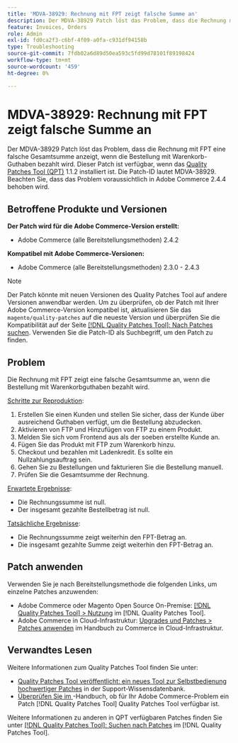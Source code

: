 ```yaml
---
title: 'MDVA-38929: Rechnung mit FPT zeigt falsche Summe an'
description: Der MDVA-38929 Patch löst das Problem, dass die Rechnung mit FPT eine falsche Gesamtsumme anzeigt, wenn die Bestellung mit Warenkorb-Guthaben bezahlt wird. Dieser Patch ist verfügbar, wenn das [Quality Patches Tool (QPT)](https://experienceleague.adobe.com/de/docs/commerce-operations/tools/quality-patches-tool/quality-patches-tool-to-self-serve-quality-patches) 1.1.2 installiert ist. Die Patch-ID lautet MDVA-38929. Beachten Sie, dass das Problem voraussichtlich in Adobe Commerce 2.4.4 behoben wird.
feature: Invoices, Orders
role: Admin
exl-id: fd0ca2f3-c6bf-4f09-a0fa-c931df94158b
type: Troubleshooting
source-git-commit: 7fdb02a6d89d50ea593c5fd99d78101f89198424
workflow-type: tm+mt
source-wordcount: '459'
ht-degree: 0%

---
```


# MDVA-38929: Rechnung mit FPT zeigt falsche Summe an

Der MDVA-38929 Patch löst das Problem, dass die Rechnung mit FPT eine falsche Gesamtsumme anzeigt, wenn die Bestellung mit Warenkorb-Guthaben bezahlt wird. Dieser Patch ist verfügbar, wenn das [Quality Patches Tool (QPT)](https://experienceleague.adobe.com/de/docs/commerce-operations/tools/quality-patches-tool/quality-patches-tool-to-self-serve-quality-patches) 1.1.2 installiert ist. Die Patch-ID lautet MDVA-38929. Beachten Sie, dass das Problem voraussichtlich in Adobe Commerce 2.4.4 behoben wird.

## Betroffene Produkte und Versionen

**Der Patch wird für die Adobe Commerce-Version erstellt:**

* Adobe Commerce (alle Bereitstellungsmethoden) 2.4.2

**Kompatibel mit Adobe Commerce-Versionen:**

* Adobe Commerce (alle Bereitstellungsmethoden) 2.3.0 - 2.4.3

>[!NOTE]
>
>Der Patch könnte mit neuen Versionen des Quality Patches Tool auf andere Versionen anwendbar werden. Um zu überprüfen, ob der Patch mit Ihrer Adobe Commerce-Version kompatibel ist, aktualisieren Sie das `magento/quality-patches` auf die neueste Version und überprüfen Sie die Kompatibilität auf der Seite [[!DNL Quality Patches Tool]: Nach Patches suchen](https://experienceleague.adobe.com/de/docs/commerce-operations/tools/quality-patches-tool/quality-patches-tool-to-self-serve-quality-patches). Verwenden Sie die Patch-ID als Suchbegriff, um den Patch zu finden.

## Problem

Die Rechnung mit FPT zeigt eine falsche Gesamtsumme an, wenn die Bestellung mit Warenkorbguthaben bezahlt wird.

<u>Schritte zur Reproduktion</u>:

1. Erstellen Sie einen Kunden und stellen Sie sicher, dass der Kunde über ausreichend Guthaben verfügt, um die Bestellung abzudecken.
1. Aktivieren von FTP und Hinzufügen von FTP zu einem Produkt.
1. Melden Sie sich vom Frontend aus als der soeben erstellte Kunde an.
1. Fügen Sie das Produkt mit FTP zum Warenkorb hinzu.
1. Checkout und bezahlen mit Ladenkredit. Es sollte ein Nullzahlungsauftrag sein.
1. Gehen Sie zu Bestellungen und fakturieren Sie die Bestellung manuell.
1. Prüfen Sie die Gesamtsumme der Rechnung.

<u>Erwartete Ergebnisse</u>:

* Die Rechnungssumme ist null.
* Der insgesamt gezahlte Bestellbetrag ist null.

<u>Tatsächliche Ergebnisse</u>:

* Die Rechnungssumme zeigt weiterhin den FPT-Betrag an.
* Die insgesamt gezahlte Summe zeigt weiterhin den FPT-Betrag an.

## Patch anwenden

Verwenden Sie je nach Bereitstellungsmethode die folgenden Links, um einzelne Patches anzuwenden:

* Adobe Commerce oder Magento Open Source On-Premise: [[!DNL Quality Patches Tool] > Nutzung](/help/tools/quality-patches-tool/usage.md) im [!DNL Quality Patches Tool].
* Adobe Commerce in Cloud-Infrastruktur: [Upgrades und Patches > Patches anwenden](https://experienceleague.adobe.com/docs/commerce-cloud-service/user-guide/develop/upgrade/apply-patches.html?lang=de) im Handbuch zu Commerce in Cloud-Infrastruktur.

## Verwandtes Lesen

Weitere Informationen zum Quality Patches Tool finden Sie unter:

* [Quality Patches Tool veröffentlicht: ein neues Tool zur Selbstbedienung hochwertiger Patches](https://experienceleague.adobe.com/de/docs/commerce-operations/tools/quality-patches-tool/quality-patches-tool-to-self-serve-quality-patches) in der Support-Wissensdatenbank.
* [Überprüfen Sie im ](/help/tools/quality-patches-tool/patches-available-in-qpt/check-patch-for-magento-issue-with-magento-quality-patches.md)-Handbuch, ob für Ihr Adobe Commerce-Problem ein Patch [!DNL Quality Patches Tool] Quality Patches Tool verfügbar ist.

Weitere Informationen zu anderen in QPT verfügbaren Patches finden Sie unter [[!DNL Quality Patches Tool]: Suchen nach Patches](https://experienceleague.adobe.com/tools/commerce-quality-patches/index.html?lang=de) im [!DNL Quality Patches Tool].
